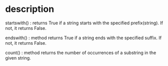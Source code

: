 # description


startswith() : returns True if a string starts with the specified prefix(string). If not, it returns False.

endswith() : method returns True if a string ends with the specified suffix. If not, it returns False.

count() : method returns the number of occurrences of a substring in the given string.
